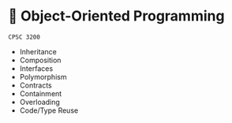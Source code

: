 # 🔷 Object-Oriented Programming

`CPSC 3200`

- Inheritance
- Composition
- Interfaces
- Polymorphism
- Contracts
- Containment
- Overloading
- Code/Type Reuse

